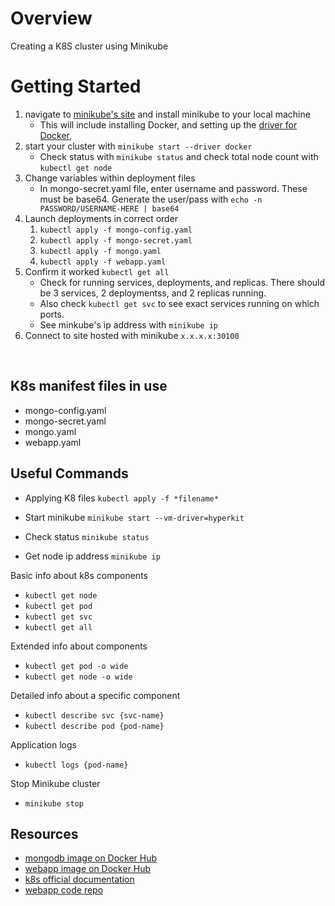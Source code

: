 # Overview
Creating a K8S cluster using Minikube

# Getting Started
1. navigate to [minikube's site](https://minikube.sigs.k8s.io/docs/start/) and install minikube to your local machine
   - This will include installing Docker, and setting up the [driver for Docker](https://minikube.sigs.k8s.io/docs/drivers/docker/),
2. start your cluster with `minikube start --driver docker`
   - Check status with `minikube status` and check total node count with `kubectl get node` 
3. Change variables within deployment files
   - In mongo-secret.yaml file, enter username and password. These must be base64. Generate the user/pass with `echo -n PASSWORD/USERNAME-HERE | base64`
4. Launch deployments in correct order
   1. `kubectl apply -f mongo-config.yaml`
   2. `kubectl apply -f mongo-secret.yaml`
   3. `kubectl apply -f mongo.yaml`
   4. `kubectl apply -f webapp.yaml`
5. Confirm it worked `kubectl get all`
   - Check for running services, deployments, and replicas. There should be 3 services, 2 deploymentss, and 2 replicas running.
   - Also check `kubectl get svc` to see exact services running on which ports.
   - See minkube's ip address with `minikube ip`
6. Connect to site hosted with minikube `x.x.x.x:30100`

<br>

## K8s manifest files in use
- mongo-config.yaml
- mongo-secret.yaml
- mongo.yaml
- webapp.yaml

## Useful Commands
- Applying K8 files `kubectl apply -f *filename*`

- Start minikube `minikube start --vm-driver=hyperkit `

- Check status  `minikube status`

- Get node ip address `minikube ip`
  
Basic info about k8s components
- `kubectl get node`
- `kubectl get pod`
- `kubectl get svc`
- `kubectl get all`

Extended info about components
- `kubectl get pod -o wide`
- `kubectl get node -o wide`

Detailed info about a specific component
- `kubectl describe svc {svc-name}`
- `kubectl describe pod {pod-name}`

Application logs
- `kubectl logs {pod-name}`

Stop Minikube cluster
- `minikube stop`


## Resources
- [mongodb image on Docker Hub](https://hub.docker.com/_/mongo)
- [webapp image on Docker Hub](https://hub.docker.com/repository/docker/nanajanashia/k8s-demo-app)
- [k8s official documentation](https://kubernetes.io/docs/home/)
- [webapp code repo](https://gitlab.com/nanuchi/developing-with-docker/-/tree/feature/k8s-in-hour)